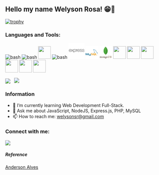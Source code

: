 ## Hello my name Welyson Rosa! 😁👋

[![trophy](https://github-profile-trophy.vercel.app/?username=welysonsr&theme=darkhub)](https://github.com/ryo-ma/github-profile-trophy)

<h3 align="left">Languages and Tools:</h3>
<p align="left">
  <img src="https://img.icons8.com/ios-glyphs/60/000000/github.png" alt="bash" width="40" height="40"/>
  <img src="https://img.icons8.com/color/48/000000/visual-studio.png" alt="bash" width="40" height="40"/>
  <img src="https://img.icons8.com/color/96/000000/javascript--v1.png" width="40" height="40"/>
  <img src="https://img.icons8.com/color/96/000000/nodejs.png" alt="bash" width="50" height="50"/>
  <img src="https://raw.githubusercontent.com/devicons/devicon/master/icons/express/express-original-wordmark.svg" alt="express" width="50" height="50"/>
  <img src="https://raw.githubusercontent.com/devicons/devicon/master/icons/mysql/mysql-original-wordmark.svg" alt="mysql" width="40" height="40"/>
  <img src="https://raw.githubusercontent.com/devicons/devicon/master/icons/mongodb/mongodb-original-wordmark.svg" alt="mongodb" width="40" height="40"/>
  <img src="https://img.icons8.com/color/96/000000/vue-js.png" width="40" height="40"/>
  <img src="https://img.icons8.com/dusk/64/000000/php-logo.png" width="40" height="40"/>
  <img src="https://img.icons8.com/fluency/96/000000/laravel.png" width="40" height="40"/>
  <img src="https://img.icons8.com/color/96/000000/html-5--v1.png" width="40" height="40"/>
  <img src="https://img.icons8.com/color/96/000000/css3.png" width="40" height="40"/>
  <img src="https://img.icons8.com/color/96/000000/bootstrap.png" width="40" height="40"/>      
</p>

<p>
  <img height="150em" align="center" src="https://github-readme-stats.vercel.app/api?username=welysonsr&show_icons=true&theme=dark&include_all_commits=true&count_private=true"/>
&nbsp;
  <img height="120em" align="top" src="https://github-readme-stats.vercel.app/api/top-langs/?username=welysonsr&layout=compact&langs_count=7&theme=dark"/>
</p>

<h3 align="left">Information</h3>

  - 🌱 I’m currently learning Web Development Full-Stack.
  - 💬 Ask me about JavaScript, NodeJS, Express.js, PHP, MySQL
  - 📫 How to reach me: welysonsr@gmail.com
  
<h3 align="left">Connect with me:</h3>
<a href="https://www.linkedin.com/in/welysonrosa" >
  <img align="center" src="https://img.shields.io/badge/LinkedIn-0077B5?style=for-the-badge&logo=linkedin&logoColor=white"/>
</a>

<h5 align="left">Reference</h5>
<a href="https://github.com/andersonmalves">Anderson Alves</a>

